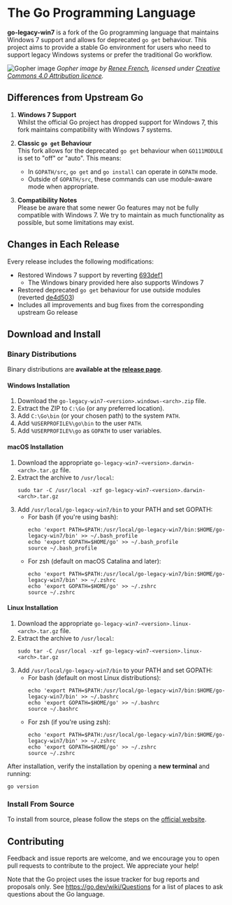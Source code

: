 # The Go Programming Language

**go-legacy-win7** is a fork of the Go programming language that maintains Windows 7 support and allows for deprecated `go get` behaviour. This project aims to provide a stable Go environment for users who need to support legacy Windows systems or prefer the traditional Go workflow.

![Gopher image](https://golang.org/doc/gopher/fiveyears.jpg)
_Gopher image by [Renee French][rf], licensed under [Creative Commons 4.0 Attribution licence][cc4-by]._

## Differences from Upstream Go

1. **Windows 7 Support**  
   Whilst the official Go project has dropped support for Windows 7, this fork maintains compatibility with Windows 7 systems.

2. **Classic `go get` Behaviour**  
   This fork allows for the deprecated `go get` behaviour when `GO111MODULE` is set to "off" or "auto". This means:

   - In `GOPATH/src`, `go get` and `go install` can operate in `GOPATH` mode.
   - Outside of `GOPATH/src`, these commands can use module-aware mode when appropriate.

3. **Compatibility Notes**  
   Please be aware that some newer Go features may not be fully compatible with Windows 7. We try to maintain as much functionality as possible, but some limitations may exist.

## Changes in Each Release

Every release includes the following modifications:

- Restored Windows 7 support by reverting [693def1](https://github.com/golang/go/commit/693def151adff1af707d82d28f55dba81ceb08e1)
  - The Windows binary provided here also supports Windows 7
- Restored deprecated `go get` behaviour for use outside modules (reverted [de4d503](https://github.com/golang/go/commit/de4d50316fb5c6d1529aa5377dc93b26021ee843))
- Includes all improvements and bug fixes from the corresponding upstream Go release

## Download and Install

### Binary Distributions

Binary distributions are **available at the [release page](https://github.com/thongtech/go-legacy-win7/releases)**.

#### Windows Installation

1. Download the `go-legacy-win7-<version>.windows-<arch>.zip` file.
2. Extract the ZIP to `C:\Go` (or any preferred location).
3. Add `C:\Go\bin` (or your chosen path) to the system `PATH`.
4. Add `%USERPROFILE%\go\bin` to the user `PATH`.
5. Add `%USERPROFILE%\go` as `GOPATH` to user variables.

#### macOS Installation

1. Download the appropriate `go-legacy-win7-<version>.darwin-<arch>.tar.gz` file.
2. Extract the archive to `/usr/local`:
   ```
   sudo tar -C /usr/local -xzf go-legacy-win7-<version>.darwin-<arch>.tar.gz
   ```
3. Add `/usr/local/go-legacy-win7/bin` to your PATH and set GOPATH:
   - For bash (if you're using bash):
     ```
     echo 'export PATH=$PATH:/usr/local/go-legacy-win7/bin:$HOME/go-legacy-win7/bin' >> ~/.bash_profile
     echo 'export GOPATH=$HOME/go' >> ~/.bash_profile
     source ~/.bash_profile
     ```
   - For zsh (default on macOS Catalina and later):
     ```
     echo 'export PATH=$PATH:/usr/local/go-legacy-win7/bin:$HOME/go-legacy-win7/bin' >> ~/.zshrc
     echo 'export GOPATH=$HOME/go' >> ~/.zshrc
     source ~/.zshrc
     ```

#### Linux Installation

1. Download the appropriate `go-legacy-win7-<version>.linux-<arch>.tar.gz` file.
2. Extract the archive to `/usr/local`:
   ```
   sudo tar -C /usr/local -xzf go-legacy-win7-<version>.linux-<arch>.tar.gz
   ```
3. Add `/usr/local/go-legacy-win7/bin` to your PATH and set GOPATH:
   - For bash (default on most Linux distributions):
     ```
     echo 'export PATH=$PATH:/usr/local/go-legacy-win7/bin:$HOME/go-legacy-win7/bin' >> ~/.bashrc
     echo 'export GOPATH=$HOME/go' >> ~/.bashrc
     source ~/.bashrc
     ```
   - For zsh (if you're using zsh):
     ```
     echo 'export PATH=$PATH:/usr/local/go-legacy-win7/bin:$HOME/go-legacy-win7/bin' >> ~/.zshrc
     echo 'export GOPATH=$HOME/go' >> ~/.zshrc
     source ~/.zshrc
     ```

After installation, verify the installation by opening a **new terminal** and running:

```
go version
```

### Install From Source

To install from source, please follow the steps on the [official website](https://go.dev/doc/install/source).

## Contributing

Feedback and issue reports are welcome, and we encourage you to open pull requests to contribute to the project. We appreciate your help!

Note that the Go project uses the issue tracker for bug reports and
proposals only. See https://go.dev/wiki/Questions for a list of
places to ask questions about the Go language.

[rf]: https://reneefrench.blogspot.com/
[cc4-by]: https://creativecommons.org/licenses/by/4.0/
